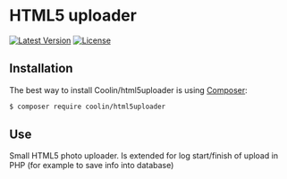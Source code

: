 # HTML5 uploader

[![Latest Version](https://img.shields.io/packagist/v/coolin/html5uploader.svg)](https://packagist.org/packages/coolin/html5uploader)
[![License](https://img.shields.io/badge/license-MIT-blue.svg)](https://github.com/coolin/Html5Uploader/blob/master/LICENSE)

Installation
------------

The best way to install Coolin/html5uploader is using  [Composer](http://getcomposer.org/):

```sh
$ composer require coolin/html5uploader
```

Use
------------

Small HTML5 photo uploader. Is extended for log start/finish of upload in PHP (for example to save info into database)
